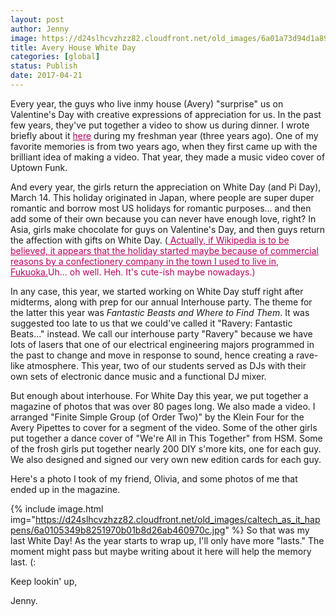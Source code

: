```yaml
---
layout: post
author: Jenny
image: https://d24slhcvzhzz82.cloudfront.net/old_images/6a01a73d94d1a8970d01b7c8e04fea970b-pi.jpg
title: Avery House White Day
categories: [global]
status: Publish
date: 2017-04-21
---
```


Every year, the guys who live inmy house (Avery) "surprise" us on Valentine's Day with creative expressions of appreciation for us. In the past few years, they've put together a video to show us during dinner. I wrote briefly about it <a href="https://caltech.typepad.com/caltech_as_it_happens/2014/04/see-a-concert-at-the-forum.html" rel="noopener noreferrer" style="color: #bf005f;" target="_blank">here</a> during my freshman year (three years ago). One of my favorite memories is from two years ago, when they first came up with the brilliant idea of making a video. That year, they made a music video cover of Uptown Funk.

And every year, the girls return the appreciation on White Day (and Pi Day), March 14. This holiday originated in Japan, where people are super duper romantic and borrow most US holidays for romantic purposes... and then add some of their own because you can never have enough love, right? In Asia, girls make chocolate for guys on Valentine's Day, and then guys return the affection with gifts on White Day. (<span style="color: #bf005f;"><a href="https://en.wikipedia.org/wiki/White_Day" rel="noopener noreferrer" style="color: #bf005f;" target="_blank"> Actually, if Wikipedia is to be believed, it appears that the holiday started maybe because of commercial reasons by a confectionery company in the town I used to live in, Fukuoka.</a>Uh... oh well. Heh. It's cute-ish maybe nowadays.)

In any case, this year, we started working on White Day stuff right after midterms, along with prep for our annual Interhouse party. The theme for the latter this year was *Fantastic Beasts and Where to Find Them*. It was suggested too late to us that we could've called it "Ravery: Fantastic Beats..." instead. We call our interhouse party "Ravery" because we have lots of lasers that one of our electrical engineering majors programmed in the past to change and move in response to sound, hence creating a rave-like atmosphere. This year, two of our students served as DJs with their own sets of electronic dance music and a functional DJ mixer.

But enough about interhouse. For White Day this year, we put together a magazine of photos that was over 80 pages long. We also made a video. I arranged "Finite Simple Group (of Order Two)" by the Klein Four for the Avery Pipettes to cover for a segment of the video. Some of the other girls put together a dance cover of "We're All in This Together" from HSM. Some of the frosh girls put together nearly 200 DIY s'more kits, one for each guy. We also designed and signed our very own new edition cards for each guy.

Here's a photo I took of my friend, Olivia, and some photos of me that ended up in the magazine.

{% include image.html img="https://d24slhcvzhzz82.cloudfront.net/old_images/caltech_as_it_happens/6a0105349b8251970b01b8d26ab460970c.jpg" %}
So that was my last White Day! As the year starts to wrap up, I'll only have more "lasts." The moment might pass but maybe writing about it here will help the memory last. (:

Keep lookin' up,

Jenny.

